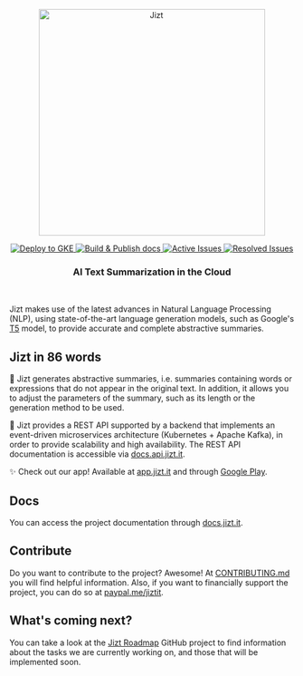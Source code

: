 <p align="center"><img width="400" src="https://github.com/dmlls/jizt/blob/main/img/readme/JIZT-logo.svg" alt="Jizt"></p>

<p align="center" display="inline-block">
  <a href="https://github.com/jizt-it/jizt-backend/actions/workflows/deploy.yaml">
    <img src="https://github.com/jizt-it/jizt-backend/actions/workflows/deploy.yaml/badge.svg" alt="Deploy to GKE">
  </a>
  <a href="https://docs.jizt.it">
    <img src="https://github.com/jizt-it/jizt-backend/actions/workflows/build-docs.yml/badge.svg" alt="Build & Publish docs">
  </a>
  <a href="https://deepsource.io/gh/jizt-it/jizt-backend/?ref=repository-badge">
    <img src="https://deepsource.io/gh/jizt-it/jizt-backend.svg/?label=active+issues" alt="Active Issues">
  </a>
  <a href="https://deepsource.io/gh/jizt-it/jizt-backend/?ref=repository-badge">
    <img src="https://deepsource.io/gh/jizt-it/jizt-backend.svg/?label=resolved+issues" alt="Resolved Issues">
  </a>
</p>

<h3 align="center">AI Text Summarization in the Cloud</h3>
<br/>

Jizt makes use of the latest advances in Natural Language Processing (NLP), using state-of-the-art language generation models, such as Google's <a href="https://arxiv.org/abs/1910.10683">T5</a> model, to provide accurate and complete abstractive summaries.

## Jizt in 86 words

📄 Jizt generates abstractive summaries, i.e. summaries containing words or expressions that do not appear in the original text. In addition, it allows you to adjust the parameters of the summary, such as its length or the generation method to be used.

📡 Jizt provides a REST API supported by a backend that implements an event-driven microservices architecture (Kubernetes + Apache Kafka), in order to provide scalability and high availability. The REST API documentation is accessible via [docs.api.jizt.it](https://docs.api.jizt.it).

✨ Check out our app! Available at [app.jizt.it](https://app.jizt.it) and through [Google Play](https://play.google.com/store/apps/details?id=it.jizt.app).

## Docs

You can access the project documentation through [docs.jizt.it](https://docs.jizt.it).

## Contribute

Do you want to contribute to the project? Awesome! At [CONTRIBUTING.md](https://github.com/dmlls/jizt/blob/main/CONTRIBUTING.md) you will find helpful information. Also, if you want to financially support the project, you can do so at [paypal.me/jiztit](https://www.paypal.com/paypalme/jiztit).

## What's coming next?

You can take a look at the [Jizt Roadmap](https://github.com/orgs/jizt-it/projects/1) GitHub project to find information about the tasks we are currently working on, and those that will be implemented soon.
